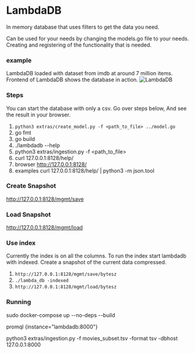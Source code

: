 # LambdaDB
In memory database that uses filters to get the data you need.

Can be used for your needs by changing the models.go file to your needs.
Creating and registering of the functionality that is needed.


### example
LambdaDB loaded with dataset from imdb at around 7 million items.
Frontend of LambdaDB shows the database in action.
![LambdaDB](https://media.giphy.com/media/ZXLVEc6LbObtbAvhiC/giphy.gif)

### Steps
You can start the database with only a csv.
Go over steps below, And see the result in your browser.
1. `python3 extras/create_model.py -f <path_to_file> ../model.go`
2. go fmt
3. go build
4. ./lambdadb --help
5. python3 extras/ingestion.py -f  <path_to_file>
6. curl 127.0.0.1:8128/help/
7. browser http://127.0.0.1:8128/
8. examples curl 127.0.0.1:8128/help/ | python3 -m json.tool

### Create Snapshot
http://127.0.0.1:8128/mgmt/save
 
### Load Snapshot
http://127.0.0.1:8128/mgmt/load
 
### Use index
Currently the index is on all the columns.
To run the index start lambdadb with indexed.
Create a snapshot of the current data compressed.
1. `http://127.0.0.1:8128/mgmt/save/bytesz`
2. `./lambda_db -indexed`
3. `http://127.0.0.1:8128/mgmt/load/bytesz`

### Running

sudo docker-compose up  --no-deps --build

promql {instance="lambdadb:8000"}

python3 extras/ingestion.py  -f movies_subset.tsv -format tsv -dbhost 127.0.0.1:8000
